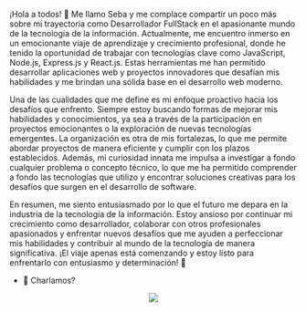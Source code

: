
¡Hola a todos! 👋 Me llamo Seba y me complace compartir un poco más sobre mi trayectoria como Desarrollador FullStack en el apasionante mundo de la tecnología de la información. Actualmente, me encuentro inmerso en un emocionante viaje de aprendizaje y crecimiento profesional, donde he tenido la oportunidad de trabajar con tecnologías clave como JavaScript, Node.js, Express.js y React.js. Estas herramientas me han permitido desarrollar aplicaciones web y proyectos innovadores que desafían mis habilidades y me brindan una sólida base en el desarrollo web moderno.

Una de las cualidades que me define es mi enfoque proactivo hacia los desafíos que enfrento. Siempre estoy buscando formas de mejorar mis habilidades y conocimientos, ya sea a través de la participación en proyectos emocionantes o la exploración de nuevas tecnologías emergentes. La organización es otra de mis fortalezas, lo que me permite abordar proyectos de manera eficiente y cumplir con los plazos establecidos. Además, mi curiosidad innata me impulsa a investigar a fondo cualquier problema o concepto técnico, lo que me ha permitido comprender a fondo las tecnologías que utilizo y encontrar soluciones creativas para los desafíos que surgen en el desarrollo de software.

En resumen, me siento entusiasmado por lo que el futuro me depara en la industria de la tecnología de la información. Estoy ansioso por continuar mi crecimiento como desarrollador, colaborar con otros profesionales apasionados y enfrentar nuevos desafíos que me ayuden a perfeccionar mis habilidades y contribuir al mundo de la tecnología de manera significativa. ¡El viaje apenas está comenzando y estoy listo para enfrentarlo con entusiasmo y determinación! 🚀

- 💬 Charlamos? 

<p align="center">
  <a href="https://skillicons.dev">
    <img src="https://skillicons.dev/icons?i=linkedin" />
  </a>
</p>
